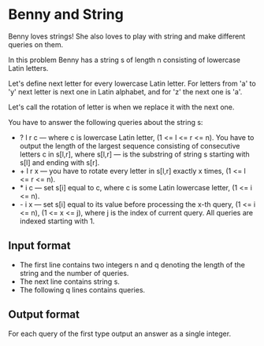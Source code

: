# Benny and String

Benny loves strings! She also loves to play with string and make different queries on them.

In this problem Benny has a string s of length n consisting of lowercase Latin letters.

Let's define next letter for every lowercase Latin letter. For letters from 'a' to 'y' next letter is next one in Latin alphabet, and for 'z' the next one is 'a'.

Let's call the rotation of letter is when we replace it with the next one.

You have to answer the following queries about the string s:

- ? l r c — where c is lowercase Latin letter, (1 <= l <= r <= n). You have to output the length of the largest sequence consisting of consecutive letters c in s[l,r], where s[l,r] — is the substring of string s starting with s[l] and ending with s[r].
- \+ l r x — you have to rotate every letter in s[l,r] exactly x times, (1 <= l <= r <= n).
- \* i c — set s[i] equal to c, where c is some Latin lowercase letter, (1 <= i <= n).
- \- i x — set s[i] equal to its value before processing the x-th query, (1 <= i <= n), (1 <= x <= j), where j is the index of current query. All queries are indexed starting with 1.

## Input format

- The first line contains two integers n and q denoting the length of the string and the number of queries.
- The next line contains string s.
- The following q lines contains queries.

## Output format

For each query of the first type output an answer as a single integer.
